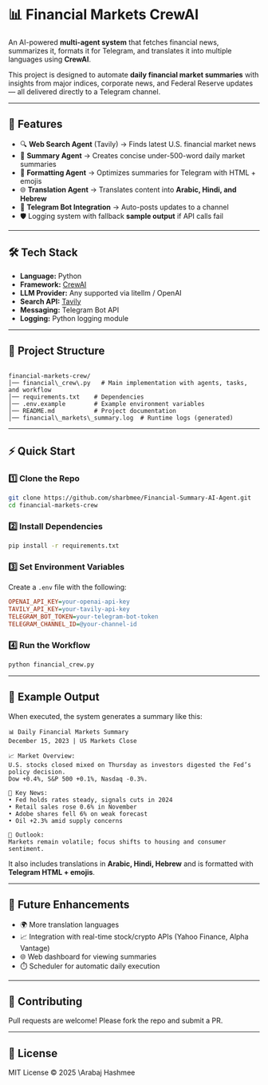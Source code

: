 # 📊 Financial Markets CrewAI  

An AI-powered **multi-agent system** that fetches financial news, summarizes it, formats it for Telegram, and translates it into multiple languages using **CrewAI**.  

This project is designed to automate **daily financial market summaries** with insights from major indices, corporate news, and Federal Reserve updates — all delivered directly to a Telegram channel.  

---

## 🚀 Features  
- 🔍 **Web Search Agent** (Tavily) → Finds latest U.S. financial market news  
- 📝 **Summary Agent** → Creates concise under-500-word daily market summaries  
- 🎨 **Formatting Agent** → Optimizes summaries for Telegram with HTML + emojis  
- 🌐 **Translation Agent** → Translates content into **Arabic, Hindi, and Hebrew**  
- 📲 **Telegram Bot Integration** → Auto-posts updates to a channel  
- 🛡️ Logging system with fallback **sample output** if API calls fail  

---

## 🛠️ Tech Stack  
- **Language:** Python  
- **Framework:** [CrewAI](https://github.com/joaomdmoura/crewai)  
- **LLM Provider:** Any supported via litellm / OpenAI  
- **Search API:** [Tavily](https://tavily.com/)  
- **Messaging:** Telegram Bot API  
- **Logging:** Python logging module  

---

## 📂 Project Structure  
```

financial-markets-crew/
│── financial\_crew\.py   # Main implementation with agents, tasks, and workflow
│── requirements.txt    # Dependencies
│── .env.example        # Example environment variables
│── README.md           # Project documentation
│── financial\_markets\_summary.log  # Runtime logs (generated)

````

---

## ⚡ Quick Start  

### 1️⃣ Clone the Repo  
```bash
git clone https://github.com/sharbmee/Financial-Summary-AI-Agent.git
cd financial-markets-crew
````

### 2️⃣ Install Dependencies

```bash
pip install -r requirements.txt
```

### 3️⃣ Set Environment Variables

Create a `.env` file with the following:

```ini
OPENAI_API_KEY=your-openai-api-key
TAVILY_API_KEY=your-tavily-api-key
TELEGRAM_BOT_TOKEN=your-telegram-bot-token
TELEGRAM_CHANNEL_ID=@your-channel-id
```

### 4️⃣ Run the Workflow

```bash
python financial_crew.py
```

---

## 📖 Example Output

When executed, the system generates a summary like this:

```
📊 Daily Financial Markets Summary
December 15, 2023 | US Markets Close

📈 Market Overview:
U.S. stocks closed mixed on Thursday as investors digested the Fed’s policy decision. 
Dow +0.4%, S&P 500 +0.1%, Nasdaq -0.3%.

🔑 Key News:
• Fed holds rates steady, signals cuts in 2024  
• Retail sales rose 0.6% in November  
• Adobe shares fell 6% on weak forecast  
• Oil +2.3% amid supply concerns  

🔮 Outlook:
Markets remain volatile; focus shifts to housing and consumer sentiment.
```

It also includes translations in **Arabic, Hindi, Hebrew** and is formatted with **Telegram HTML + emojis**.

---

## 🔮 Future Enhancements

* 🌍 More translation languages
* 📈 Integration with real-time stock/crypto APIs (Yahoo Finance, Alpha Vantage)
* 🌐 Web dashboard for viewing summaries
* ⏱️ Scheduler for automatic daily execution

---

## 🤝 Contributing

Pull requests are welcome! Please fork the repo and submit a PR.

---

## 📜 License

MIT License © 2025 \Arabaj Hashmee

